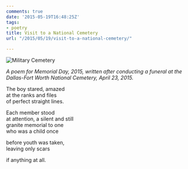 ```yaml
---
comments: true
date: '2015-05-19T16:48:25Z'
tags:
- poetry
title: Visit to a National Cemetery
url: "/2015/05/19/visit-to-a-national-cemetery/"

---
```

![Military Cemetery](images/2015/cemetery.jpg)

*A poem for Memorial Day, 2015, written after conducting a funeral at the Dallas-Fort Worth National Cemetery, April 23, 2015.*

The boy stared, amazed  
at the ranks and files  
of perfect straight lines.  

Each member stood  
at attention, a silent and still  
granite memorial to one  
who was a child once

before youth was taken,  
leaving only scars

if anything at all. 

